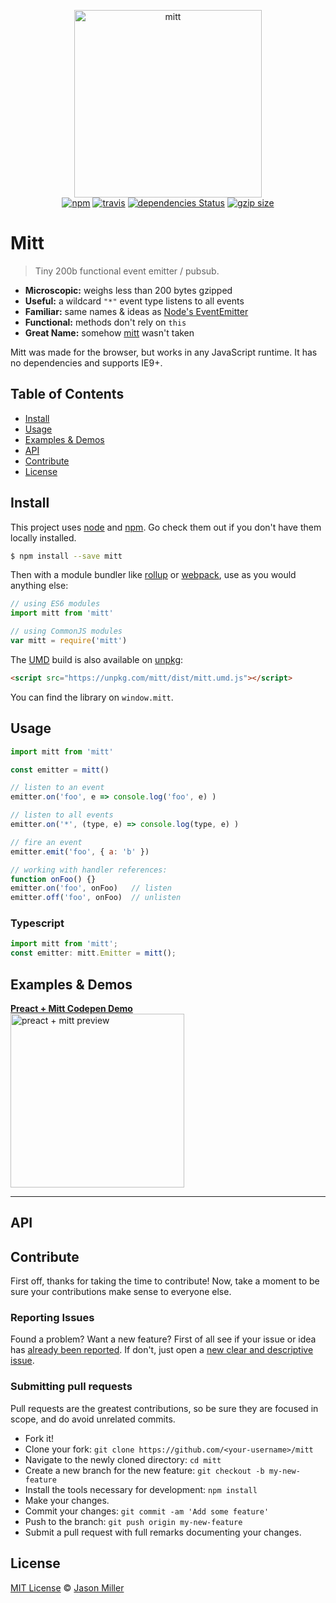 <p align="center">
  <img src="https://i.imgur.com/BqsX9NT.png" width="300" height="300" alt="mitt">
  <br>
  <a href="https://www.npmjs.org/package/mitt"><img src="https://img.shields.io/npm/v/mitt.svg?style=flat" alt="npm"></a> <a href="https://travis-ci.org/developit/mitt"><img src="https://travis-ci.org/developit/mitt.svg?branch=master" alt="travis"></a> <a href="https://david-dm.org/developit/mitt"><img src="https://david-dm.org/developit/mitt/status.svg" alt="dependencies Status"></a> <a href="https://unpkg.com/mitt/dist/mitt.umd.js"><img src="http://img.badgesize.io/https://unpkg.com/mitt/dist/mitt.js?compression=gzip" alt="gzip size"></a>
  
</p>

# Mitt

> Tiny 200b functional event emitter / pubsub.

-   **Microscopic:** weighs less than 200 bytes gzipped
-   **Useful:** a wildcard `"*"` event type listens to all events
-   **Familiar:** same names & ideas as [Node's EventEmitter](https://nodejs.org/api/events.html#events_class_eventemitter)
-   **Functional:** methods don't rely on `this`
-   **Great Name:** somehow [mitt](https://npm.im/mitt) wasn't taken

Mitt was made for the browser, but works in any JavaScript runtime. It has no dependencies and supports IE9+.

## Table of Contents

-   [Install](#install)
-   [Usage](#usage)
-   [Examples & Demos](#examples--demos)
-   [API](#api)
-   [Contribute](#contribute)
-   [License](#license)

## Install

This project uses [node](http://nodejs.org) and [npm](https://npmjs.com). Go check them out if you don't have them locally installed.

```sh
$ npm install --save mitt
```

Then with a module bundler like [rollup](http://rollupjs.org/) or [webpack](https://webpack.js.org/), use as you would anything else:

```javascript
// using ES6 modules
import mitt from 'mitt'

// using CommonJS modules
var mitt = require('mitt')
```

The [UMD](https://github.com/umdjs/umd) build is also available on [unpkg](https://unpkg.com):

```html
<script src="https://unpkg.com/mitt/dist/mitt.umd.js"></script>
```

You can find the library on `window.mitt`.

## Usage

```js
import mitt from 'mitt'

const emitter = mitt()

// listen to an event
emitter.on('foo', e => console.log('foo', e) )

// listen to all events
emitter.on('*', (type, e) => console.log(type, e) )

// fire an event
emitter.emit('foo', { a: 'b' })

// working with handler references:
function onFoo() {}
emitter.on('foo', onFoo)   // listen
emitter.off('foo', onFoo)  // unlisten
```

### Typescript

```ts
import mitt from 'mitt';
const emitter: mitt.Emitter = mitt();
```

## Examples & Demos

<a href="http://codepen.io/developit/pen/rjMEwW?editors=0110">
  <b>Preact + Mitt Codepen Demo</b>
  <br>
  <img src="https://i.imgur.com/CjBgOfJ.png" width="278" alt="preact + mitt preview">
</a>

* * *

## API

<!-- Generated by documentation.js. Update this documentation by updating the source code. -->

## Contribute

First off, thanks for taking the time to contribute!
Now, take a moment to be sure your contributions make sense to everyone else.

### Reporting Issues

Found a problem? Want a new feature? First of all see if your issue or idea has [already been reported](../../issues).
If don't, just open a [new clear and descriptive issue](../../issues/new).

### Submitting pull requests

Pull requests are the greatest contributions, so be sure they are focused in scope, and do avoid unrelated commits.

-   Fork it!
-   Clone your fork: `git clone https://github.com/<your-username>/mitt`
-   Navigate to the newly cloned directory: `cd mitt`
-   Create a new branch for the new feature: `git checkout -b my-new-feature`
-   Install the tools necessary for development: `npm install`
-   Make your changes.
-   Commit your changes: `git commit -am 'Add some feature'`
-   Push to the branch: `git push origin my-new-feature`
-   Submit a pull request with full remarks documenting your changes.

## License

[MIT License](https://opensource.org/licenses/MIT) © [Jason Miller](https://jasonformat.com/)
